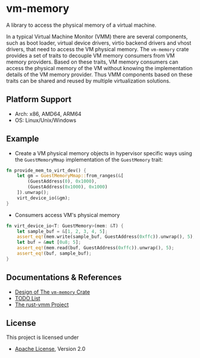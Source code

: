 # vm-memory

A library to access the physical memory of a virtual machine.

In a typical Virtual Machine Monitor (VMM) there are several components, such
as boot loader, virtual device drivers, virtio backend drivers and vhost
drivers, that need to access the VM physical memory. The `vm-memory` crate
provides a set of traits to decouple VM memory consumers from VM memory
providers. Based on these traits, VM memory consumers can access the physical
memory of the VM without knowing the implementation details of the VM memory
provider. Thus VMM components based on these traits can be shared and reused by
multiple virtualization solutions.

## Platform Support

- Arch: x86, AMD64, ARM64
- OS: Linux/Unix/Windows

## Example

- Create a VM physical memory objects in hypervisor specific ways using the
  `GuestMemoryMmap` implementation of the `GuestMemory` trait:

```rust
fn provide_mem_to_virt_dev() {
    let gm = GuestMemoryMmap::from_ranges(&[
        (GuestAddress(0), 0x1000),
        (GuestAddress(0x1000), 0x1000)
    ]).unwrap();
    virt_device_io(&gm);
}
```

- Consumers access VM's physical memory

```rust
fn virt_device_io<T: GuestMemory>(mem: &T) {
    let sample_buf = &[1, 2, 3, 4, 5];
    assert_eq!(mem.write(sample_buf, GuestAddress(0xffc)).unwrap(), 5);
    let buf = &mut [0u8; 5];
    assert_eq!(mem.read(buf, GuestAddress(0xffc)).unwrap(), 5);
    assert_eq!(buf, sample_buf);
}
```

## Documentations & References

- [Design of The `vm-memory` Crate](DESIGN.md)
- [TODO List](TODO.md)
- [The rust-vmm Project](https://github.com/rust-vmm/)

## License

This project is licensed under

- [Apache License](http://www.apache.org/licenses/LICENSE-2.0), Version 2.0
